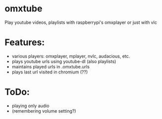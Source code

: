 # omxtube
Play youtube videos, playlists with raspberrypi's omxplayer or just with vlc

# Features:

* various players: omxplayer, mplayer, nvlc, audacious, etc.
* plays youtube urls using youtube-dl (also playlists)
* maintains played urls in .omxtube.urls
* plays last url visited in chromium (??)

# ToDo:

* playing only audio
* (remembering volume setting?)
